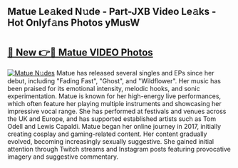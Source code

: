 ## Matue Le𝚊ked N𝚞de - Part-JXB Video Le𝚊ks - Hot Onlyf𝚊ns Photos yMusW

# <h2><a href="http://ac48405.deff.icu/?id=Matue">🔗 New 👉🔴 Matue VIDEO Photos</a></h2>

[![Matue N𝚞des](https://i.imgur.com/rIISA9y.gif)](http://ac48405.deff.icu/?id=Matue)
Matue has released several singles and EPs since her debut, including "Fading Fast", "Ghost", and "Wildflower". Her music has been praised for its emotional intensity, melodic hooks, and sonic experimentation. Matue is known for her high-energy live performances, which often feature her playing multiple instruments and showcasing her impressive vocal range. She has performed at festivals and venues across the UK and Europe, and has supported established artists such as Tom Odell and Lewis Capaldi. Matue began her online journey in 2017, initially creating cosplay and gaming-related content. Her content gradually evolved, becoming increasingly sexually suggestive. She gained initial attention through Twitch streams and Instagram posts featuring provocative imagery and suggestive commentary.
